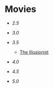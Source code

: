 # Movies

- *2.5*
- *3.0*
- *3.5*
    - [The Illusionist](https://filmow.com/o-ilusionista-t5672/)

- *4.0*
- *4.5*
- *5.0*